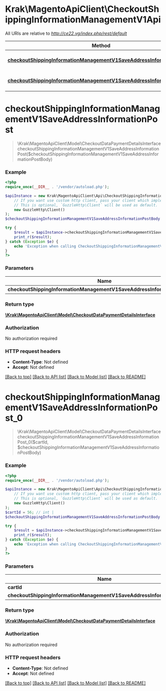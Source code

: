 # Krak\MagentoApiClient\CheckoutShippingInformationManagementV1Api

All URIs are relative to *http://ce22.vg/index.php/rest/default*

Method | HTTP request | Description
------------- | ------------- | -------------
[**checkoutShippingInformationManagementV1SaveAddressInformationPost**](CheckoutShippingInformationManagementV1Api.md#checkoutShippingInformationManagementV1SaveAddressInformationPost) | **POST** /V1/carts/mine/shipping-information | 
[**checkoutShippingInformationManagementV1SaveAddressInformationPost_0**](CheckoutShippingInformationManagementV1Api.md#checkoutShippingInformationManagementV1SaveAddressInformationPost_0) | **POST** /V1/carts/{cartId}/shipping-information | 


# **checkoutShippingInformationManagementV1SaveAddressInformationPost**
> \Krak\MagentoApiClient\Model\CheckoutDataPaymentDetailsInterface checkoutShippingInformationManagementV1SaveAddressInformationPost($checkoutShippingInformationManagementV1SaveAddressInformationPostBody)





### Example
```php
<?php
require_once(__DIR__ . '/vendor/autoload.php');

$apiInstance = new Krak\MagentoApiClient\Api\CheckoutShippingInformationManagementV1Api(
    // If you want use custom http client, pass your client which implements `GuzzleHttp\ClientInterface`.
    // This is optional, `GuzzleHttp\Client` will be used as default.
    new GuzzleHttp\Client()
);
$checkoutShippingInformationManagementV1SaveAddressInformationPostBody = new \Krak\MagentoApiClient\Model\CheckoutShippingInformationManagementV1SaveAddressInformationPostBody(); // \Krak\MagentoApiClient\Model\CheckoutShippingInformationManagementV1SaveAddressInformationPostBody | 

try {
    $result = $apiInstance->checkoutShippingInformationManagementV1SaveAddressInformationPost($checkoutShippingInformationManagementV1SaveAddressInformationPostBody);
    print_r($result);
} catch (Exception $e) {
    echo 'Exception when calling CheckoutShippingInformationManagementV1Api->checkoutShippingInformationManagementV1SaveAddressInformationPost: ', $e->getMessage(), PHP_EOL;
}
?>
```

### Parameters

Name | Type | Description  | Notes
------------- | ------------- | ------------- | -------------
 **checkoutShippingInformationManagementV1SaveAddressInformationPostBody** | [**\Krak\MagentoApiClient\Model\CheckoutShippingInformationManagementV1SaveAddressInformationPostBody**](../Model/CheckoutShippingInformationManagementV1SaveAddressInformationPostBody.md)|  | [optional]

### Return type

[**\Krak\MagentoApiClient\Model\CheckoutDataPaymentDetailsInterface**](../Model/CheckoutDataPaymentDetailsInterface.md)

### Authorization

No authorization required

### HTTP request headers

 - **Content-Type**: Not defined
 - **Accept**: Not defined

[[Back to top]](#) [[Back to API list]](../../README.md#documentation-for-api-endpoints) [[Back to Model list]](../../README.md#documentation-for-models) [[Back to README]](../../README.md)

# **checkoutShippingInformationManagementV1SaveAddressInformationPost_0**
> \Krak\MagentoApiClient\Model\CheckoutDataPaymentDetailsInterface checkoutShippingInformationManagementV1SaveAddressInformationPost_0($cartId, $checkoutShippingInformationManagementV1SaveAddressInformationPostBody)





### Example
```php
<?php
require_once(__DIR__ . '/vendor/autoload.php');

$apiInstance = new Krak\MagentoApiClient\Api\CheckoutShippingInformationManagementV1Api(
    // If you want use custom http client, pass your client which implements `GuzzleHttp\ClientInterface`.
    // This is optional, `GuzzleHttp\Client` will be used as default.
    new GuzzleHttp\Client()
);
$cartId = 56; // int | 
$checkoutShippingInformationManagementV1SaveAddressInformationPostBody = new \Krak\MagentoApiClient\Model\CheckoutShippingInformationManagementV1SaveAddressInformationPostBody1(); // \Krak\MagentoApiClient\Model\CheckoutShippingInformationManagementV1SaveAddressInformationPostBody1 | 

try {
    $result = $apiInstance->checkoutShippingInformationManagementV1SaveAddressInformationPost_0($cartId, $checkoutShippingInformationManagementV1SaveAddressInformationPostBody);
    print_r($result);
} catch (Exception $e) {
    echo 'Exception when calling CheckoutShippingInformationManagementV1Api->checkoutShippingInformationManagementV1SaveAddressInformationPost_0: ', $e->getMessage(), PHP_EOL;
}
?>
```

### Parameters

Name | Type | Description  | Notes
------------- | ------------- | ------------- | -------------
 **cartId** | **int**|  |
 **checkoutShippingInformationManagementV1SaveAddressInformationPostBody** | [**\Krak\MagentoApiClient\Model\CheckoutShippingInformationManagementV1SaveAddressInformationPostBody1**](../Model/CheckoutShippingInformationManagementV1SaveAddressInformationPostBody1.md)|  | [optional]

### Return type

[**\Krak\MagentoApiClient\Model\CheckoutDataPaymentDetailsInterface**](../Model/CheckoutDataPaymentDetailsInterface.md)

### Authorization

No authorization required

### HTTP request headers

 - **Content-Type**: Not defined
 - **Accept**: Not defined

[[Back to top]](#) [[Back to API list]](../../README.md#documentation-for-api-endpoints) [[Back to Model list]](../../README.md#documentation-for-models) [[Back to README]](../../README.md)

